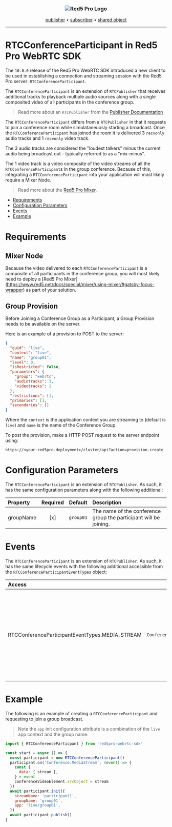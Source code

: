 <h3 align="center">
  <img src="assets/red5pro_logo.png" alt="Red5 Pro Logo" />
</h3>
<p align="center">
  <a href="PUBLISHER_README.md">publisher</a> &bull;
  <a href="SUBSCRIBER_README.md">subscriber</a> &bull;
  <a href="SHARED_OBJECT_README.md">shared object</a>
</p>

---

# RTCConferenceParticipant in Red5 Pro WebRTC SDK

The `10.0.0` release of the Red5 Pro WebRTC SDK introduced a new client to be used in establishing a connection and streaming session with the Red5 Pro server: `RTCConferenceParticipant`.

The `RTCConferenceParticipant` is an extension of `RTCPublisher` that receives additional tracks to playback multiple audio sources along with a single composited video of all participants in the conference group.

> Read more about an `RTCPublisher` from the [Publisher Documentation](PUBLISHER_README.md)

The `RTCConferenceParticipant` differs from a `RTCPublisher` in that it requests to join a conference room while simulataneuosly starting a broadcast. Once the `RTCConferenceParticipant` has joined the room it is delivered 3 `recvonly` audio tracks and 1 `recvonly` video track.

The 3 audio tracks are considered the "loudest talkers" minus the current audio being broadcast out - typically referred to as a "mix-minus".

The 1 video track is a video composite of the video streams of all the `RTCConferenceParticipant`s in the group conference. Because of this, integrating a `RTCConferenceParticipant` into your application will most likely require a Mixer Node.

> Read more about the [Red5 Pro Mixer](https://www.red5.net/docs/special/mixer/using-mixer/#gatsby-focus-wrapper).

- [Requirements](#requirements)
- [Configuration Parameters](#configuration-parameters)
- [Events](#events)
- [Example](#example)

# Requirements

## Mixer Node

Because the video delivered to each `RTCConferenceParticipant` is a composite of all participants in the conference group, you will most likely need to deploy a [Red5 Pro Mixer] (https://www.red5.net/docs/special/mixer/using-mixer/#gatsby-focus-wrapper) as part of your solution.

## Group Provision

Before Joining a Conference Group as a Participant, a Group Provision needs to be available on the server.

Here is an example of a provision to POST to the server:

```json
{
  "guid": "live",
  "context": "live",
  "name": "group01",
  "level": 0,
  "isRestricted": false,
  "parameters": {
    "group": "webrtc",
    "audiotracks": 3,
    "videotracks": 1
  },
  "restrictions": [],
  "primaries": [],
  "secondaries": []
}
```

Where the `context` is the application context you are streaming to (default is `live`) and `name` is the name of the Conference Group.

To post the provision, make a HTTP POST request to the server endpoint using:

```
https://<your-red5pro-deployment>/cluster/api?action=provision.create
```

# Configuration Parameters

The `RTCConferenceParticipant` is an extension of `RTCPublisher`. As such, it has the same configuration parameters along with the following additional:

| Property  | Required |  Default  | Description                                                       |
| :-------- | :------: | :-------: | :---------------------------------------------------------------- |
| groupName |   [x]    | `group01` | The name of the conference group the participant will be joining. |

# Events

The `RTCConferenceParticipant` is an extension of `RTCPublisher`. As such, it has the same lifecycle events with the following additional accessible from the `RTCConferenceParticipantEventTypes` object:

| Access                                          |           Name           | Meaning                                                                                                                                                                                                                                                                                                                 |
| :---------------------------------------------- | :----------------------: | :---------------------------------------------------------------------------------------------------------------------------------------------------------------------------------------------------------------------------------------------------------------------------------------------------------------------- |
| RTCConferenceParticipantEventTypes.MEDIA_STREAM | `Conference.MediaStream` | The event will be fired once the `MediaStream` assembled with the 3 audio tracks and 1 composite video track is delivered to the `RTCConferenceParticipant`. The `MediaStream` will be accessible from the event on `data.stream` and can be used to assign as the `srcObject` to an HTML `video` element for playback. |

# Example

The following is an example of creating a `RTCConferenceParticipant` and requesting to join a group broadcast.

> Note the `app` init configuration attribute is a combination of the `live` app context and the group name.

```js
import { RTCConferenceParticpant } from 'red5pro-webrtc-sdk'

const start = async () => {
  const participant = new RTCConferenceParticipant()
  participant.on('Conference.MediaStream', (event) => {
    const {
      data: { stream },
    } = event
    conferenceVideoElement.srcObject = stream
  })
  await participant.init({
    streamName: 'participant1',
    groupName: 'group01',
    app: 'live/group01',
  })
  await participant.publish()
}
```
